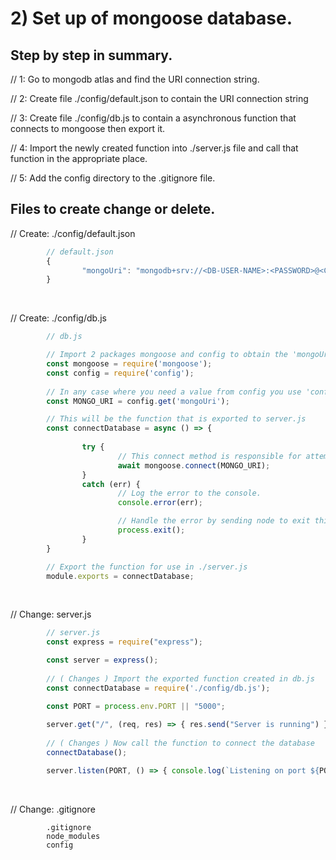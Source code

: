 # 2) Set up of mongoose database.

## Step by step in summary.
// 1: Go to mongodb atlas and find the URI connection string.
&nbsp;

// 2: Create file ./config/default.json to contain the URI connection string
&nbsp;

// 3: Create file ./config/db.js to contain a asynchronous function that connects to mongoose then export it.
&nbsp;

// 4: Import the newly created function into ./server.js file and call that function in the appropriate place.
&nbsp;

// 5: Add the config directory to the .gitignore file.
&nbsp;

## Files to create change or delete.
// Create: ./config/default.json
```javascript
        // default.json
        {
                "mongoUri": "mongodb+srv://<DB-USER-NAME>:<PASSWORD>@<CLUSTER-NAME>/<COLLECTION-NAME>?retryWrites=true"
        }
```
&nbsp;

// Create: ./config/db.js 
```javascript
        // db.js

        // Import 2 packages mongoose and config to obtain the 'mongoUri' connection string.
        const mongoose = require('mongoose');
        const config = require('config');
        
        // In any case where you need a value from config you use 'config.get(KEY-NAME)'
        const MONGO_URI = config.get('mongoUri');

        // This will be the function that is exported to server.js
        const connectDatabase = async () => {
                
                try {
                        // This connect method is responsible for attempting to 
                        await mongoose.connect(MONGO_URI);
                } 
                catch (err) {
                        // Log the error to the console.
                        console.error(err);

                        // Handle the error by sending node to exit this process with 1 meaning no good.
                        process.exit();
                }
        }

        // Export the function for use in ./server.js
        module.exports = connectDatabase;
```
&nbsp;

// Change: server.js  
```javascript
        // server.js
        const express = require("express");

        const server = express();
        
        // ( Changes ) Import the exported function created in db.js
        const connectDatabase = require('./config/db.js');

        const PORT = process.env.PORT || "5000";
       
        server.get("/", (req, res) => { res.send("Server is running") });
        
        // ( Changes ) Now call the function to connect the database
        connectDatabase();

        server.listen(PORT, () => { console.log(`Listening on port ${PORT}...`) })
```
&nbsp;

// Change: .gitignore
```text
        .gitignore
        node_modules
        config
```
&nbsp;